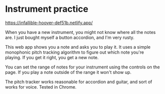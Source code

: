 # Instrument practice

https://infallible-hoover-def51b.netlify.app/

When you have a new instrument, you might not know where all the notes are. I just bought myself a button accordion, and I'm very rusty.

This web app shows you a note and asks you to play it. It uses a simple monophonic pitch tracking algorithm to figure out which note you're playing. If you get it right, you get a new note.

You can set the range of notes for your instrument using the controls on the page. If you play a note outside of the range it won't show up.

The pitch tracker works reasonable for accordion and guitar, and sort of works for voice. Tested in Chrome.
